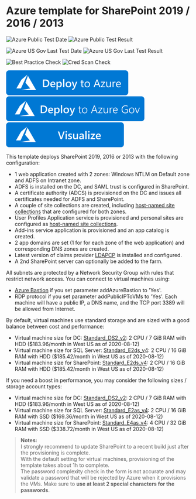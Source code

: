 # Azure template for SharePoint 2019 / 2016 / 2013

![Azure Public Test Date](https://azurequickstartsservice.blob.core.windows.net/badges/sharepoint-adfs/PublicLastTestDate.svg)
![Azure Public Test Result](https://azurequickstartsservice.blob.core.windows.net/badges/sharepoint-adfs/PublicDeployment.svg)

![Azure US Gov Last Test Date](https://azurequickstartsservice.blob.core.windows.net/badges/sharepoint-adfs/FairfaxLastTestDate.svg)
![Azure US Gov Last Test Result](https://azurequickstartsservice.blob.core.windows.net/badges/sharepoint-adfs/FairfaxDeployment.svg)

![Best Practice Check](https://azurequickstartsservice.blob.core.windows.net/badges/sharepoint-adfs/BestPracticeResult.svg)
![Cred Scan Check](https://azurequickstartsservice.blob.core.windows.net/badges/sharepoint-adfs/CredScanResult.svg)

[![Deploy To Azure](https://raw.githubusercontent.com/Azure/azure-quickstart-templates/master/1-CONTRIBUTION-GUIDE/images/deploytoazure.svg?sanitize=true)](https://portal.azure.com/#create/Microsoft.Template/uri/https%3A%2F%2Fraw.githubusercontent.com%2Fslamb2k%2Fazure-quickstart-templates%2Fmaster%2Fsharepoint-adfs%2Fazuredeploy.json)
[![Deploy To Azure US Gov](https://raw.githubusercontent.com/Azure/azure-quickstart-templates/master/1-CONTRIBUTION-GUIDE/images/deploytoazuregov.svg?sanitize=true)](https://portal.azure.us/#create/Microsoft.Template/uri/https%3A%2F%2Fraw.githubusercontent.com%2FAzure%2Fazure-quickstart-templates%2Fmaster%2Fsharepoint-adfs%2Fazuredeploy.json)
[![Visualize](https://raw.githubusercontent.com/Azure/azure-quickstart-templates/master/1-CONTRIBUTION-GUIDE/images/visualizebutton.svg?sanitize=true)](http://armviz.io/#/?load=https%3A%2F%2Fraw.githubusercontent.com%2FAzure%2Fazure-quickstart-templates%2Fmaster%2Fsharepoint-adfs%2Fazuredeploy.json)

This template deploys SharePoint 2019, 2016 or 2013 with the following configuration:

* 1 web application created with 2 zones: Windows NTLM on Default zone and ADFS on Intranet zone.
* ADFS is installed on the DC, and SAML trust is configured in SharePoint.
* A certificate authority (ADCS) is provisioned on the DC and issues all certificates needed for ADFS and SharePoint.
* A couple of site collections are created, including [host-named site collections](https://docs.microsoft.com/en-us/SharePoint/administration/host-named-site-collection-architecture-and-deployment) that are configured for both zones.
* User Profiles Application service is provisioned and personal sites are configured as [host-named site collections](https://docs.microsoft.com/en-us/SharePoint/administration/host-named-site-collection-architecture-and-deployment).
* Add-ins service application is provisioned and an app catalog is created.
* 2 app domains are set (1 for for each zone of the web application) and corresponding DNS zones are created.
* Latest version of claims provider [LDAPCP](https://ldapcp.com/) is installed and configured.
* A 2nd SharePoint server can optionally be added to the farm.

All subnets are protected by a Network Security Group with rules that restrict network access. You can connect to virtual machines using:

* [Azure Bastion](https://azure.microsoft.com/en-us/services/azure-bastion/) if you set parameter addAzureBastion to 'Yes'.
* RDP protocol if you set parameter addPublicIPToVMs to 'Yes'. Each machine will have a public IP, a DNS name, and the TCP port 3389 will be allowed from Internet.

By default, virtual machines use standard storage and are sized with a good balance between cost and performance:

* Virtual machine size for DC: [Standard_DS2_v2](https://docs.microsoft.com/en-us/azure/virtual-machines/dv2-dsv2-series): 2 CPU / 7 GiB RAM with HDD ($183.96/month in West US as of 2020-08-12)
* Virtual machine size for SQL Server: [Standard_E2ds_v4](https://docs.microsoft.com/en-us/azure/virtual-machines/edv4-edsv4-series): 2 CPU / 16 GiB RAM with HDD ($185.42/month in West US as of 2020-08-12)
* Virtual machine size for SharePoint: [Standard_E2ds_v4](https://docs.microsoft.com/en-us/azure/virtual-machines/edv4-edsv4-series): 2 CPU / 16 GiB RAM with HDD ($185.42/month in West US as of 2020-08-12)

If you need a boost in performance, you may consider the following sizes / storage account types:

* Virtual machine size for DC: [Standard_DS2_v2](https://docs.microsoft.com/en-us/azure/virtual-machines/dv2-dsv2-series): 2 CPU / 7 GiB RAM with HDD ($183.96/month in West US as of 2020-08-12)
* Virtual machine size for SQL Server: [Standard_E2as_v4](https://docs.microsoft.com/en-us/azure/virtual-machines/eav4-easv4-series): 2 CPU / 16 GiB RAM with SSD ($169.36/month in West US as of 2020-08-12)
* Virtual machine size for SharePoint: [Standard_E4as_v4](https://docs.microsoft.com/en-us/azure/virtual-machines/eav4-easv4-series): 4 CPU / 32 GiB RAM with SSD ($338.72/month in West US as of 2020-08-12)

> **Notes:**  
> I strongly recommend to update SharePoint to a recent build just after the provisioning is complete.  
> With the default setting for virtual machines, provisioning of the template takes about 1h to complete.  
> The password complexity check in the form is not accurate and may validate a password that will be rejected by Azure when it provisions the VMs. Make sure to **use at least 2 special characters for the passwords**.
